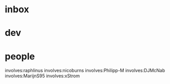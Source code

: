 # inbox



# dev



# people

involves:raphlinus
involves:nicoburns
involves:Philipp-M
involves:DJMcNab
involves:MarijnS95
involves:xStrom





